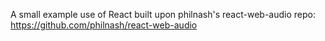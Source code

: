 A small example use of React built upon philnash's react-web-audio repo: https://github.com/philnash/react-web-audio
